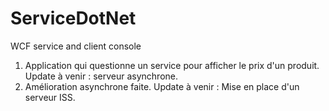 # ServiceDotNet
WCF service and client console 

1. Application qui questionne un service pour afficher le prix d'un produit. Update à venir : serveur asynchrone.
2. Amélioration asynchrone faite. Update à venir : Mise en place d'un serveur ISS.
